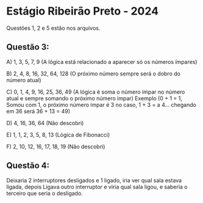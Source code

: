 # Estágio Ribeirão Preto - 2024

Questões 1, 2 e 5 estão nos arquivos.

## Questão 3:

A) 1, 3, 5, 7, 9 (A lógica está relacionado a aparecer só os números ímpares)

B) 2, 4, 8, 16, 32, 64, 128 (O próximo número sempre será o dobro do número atual)

C) 0, 1, 4, 9, 16, 25, 36, 49 (A lógica é soma o número ímpar no número atual e sempre somando o próximo número ímpar)
Exemplo (0 + 1 = 1, Somou com 1, o próximo número ímpar é 3 no caso, 1 + 3 = a 4... chegando em 36 será 36 + 13 = 49)

D) 4, 16, 36, 64 (Não descobri)

E) 1, 1, 2, 3, 5, 8, 13 (Lógica de Fibonacci)

F) 2, 10, 12, 16, 17, 18, 19 (Não descobri)

## Questão 4:

Deixaria 2 interruptores desligados e 1 ligado, iria ver qual sala estava ligada, 
depois Ligava outro interruptor e viria qual sala ligou,
e saberia o terceiro que seria o desligado.
